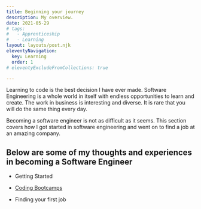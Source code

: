 ```yaml
---
title: Beginning your journey
description: My overview.
date: 2021-05-29
# tags:
#   - Apprenticeship
#   - Learning
layout: layouts/post.njk
eleventyNavigation:
  key: Learning
  order: 1
# eleventyExcludeFromCollections: true

---
```

Learning to code is the best decision I have ever made. Software Engineering is a whole world in itself with endless opportunities to learn and create. The work in business is interesting and diverse. It is rare that you will do the same thing every day. 

Becoming a software engineer is not as difficult as it seems. This section covers how I got started in software engineering and went on to find a job at an amazing company. 

## Below are some of my thoughts and experiences in becoming a Software Engineer

 - <a href="/resources/getting-started/"></a>Getting Started</li>

 - <a href="/resources/coding-bootcamp/">Coding Bootcamps</a></li>

 - <a href="/resources/getting-employed/"></a>Finding your first job</li>


 

<!-- 
``` text/2-3
// this is a command
function myCommand() {
	let counter = 0;
	counter++;
}

// Test with a line break above this line.
console.log('Test');
``` -->